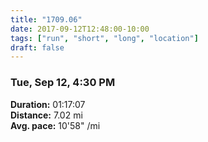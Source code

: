 ```yaml
---
title: "1709.06"
date: 2017-09-12T12:48:00-10:00
tags: ["run", "short", "long", "location"]
draft: false
---
```


### Tue, Sep 12, 4:30 PM

**Duration:** 01:17:07  
**Distance:** 7.02 mi  
**Avg. pace:** 10'58" /mi